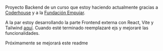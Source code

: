 Proyecto Backend de un curso que estoy haciendo actualmente gracias a [Coderhouse](https://www.coderhouse.com/) y a la [Fundación Empujar](https://fundacionempujar.org/).

A la par estoy desarrollando la parte Frontend externa con React, Vite y Tailwind [aquí](https://github.com/Ale6100/Curso-backend-parte-front.git). Cuando esté terminado reemplazaré ejs y mejoraré las funcionalidades.

Próximamente se mejorará este readme
